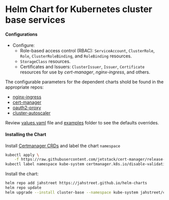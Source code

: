 # Helm Chart for Kubernetes cluster base services

#### Configurations

- Configure:
  - Role-based access control (RBAC): `ServiceAccount`, `ClusterRole`, `Role`, `ClusterRoleBinding`, and `RoleBinding` resources.
  - `StorageClass` resources.
  - Certificates and Issuers: `ClusterIssuer`, `Issuer`, `Certificate` resources for use by *cert-manager*, *nginx-ingress*, and others.

The configurable parameters for the dependent charts shold be found in the appropriate repos:
- [nginx-ingress](https://github.com/helm/charts/tree/master/stable/nginx-ingress)
- [cert-manager](https://github.com/helm/charts/tree/master/stable/cert-manager)
- [oauth2-proxy](https://github.com/helm/charts/tree/master/stable/oauth2-proxy)
- [cluster-autoscaler](https://github.com/helm/charts/tree/master/stable/cluster-autoscaler)

Review [values.yaml](values.yaml) file and [examples](examples/) folder to see the defaults overrides.

#### Installing the Chart

Install [Certmanager CRDs](https://github.com/helm/charts/tree/master/stable/cert-manager#installing-the-chart) and label the chart `namespace`
```bash
kubectl apply \
    -f https://raw.githubusercontent.com/jetstack/cert-manager/release-0.6/deploy/manifests/00-crds.yaml
kubectl label namespace kube-system certmanager.k8s.io/disable-validation="true"
```

Install the chart:
```bash
helm repo add jahstreet https://jahstreet.github.io/helm-charts
helm repo update
helm upgrade --install cluster-base --namespace kube-system jahstreet/cluster-base
```
